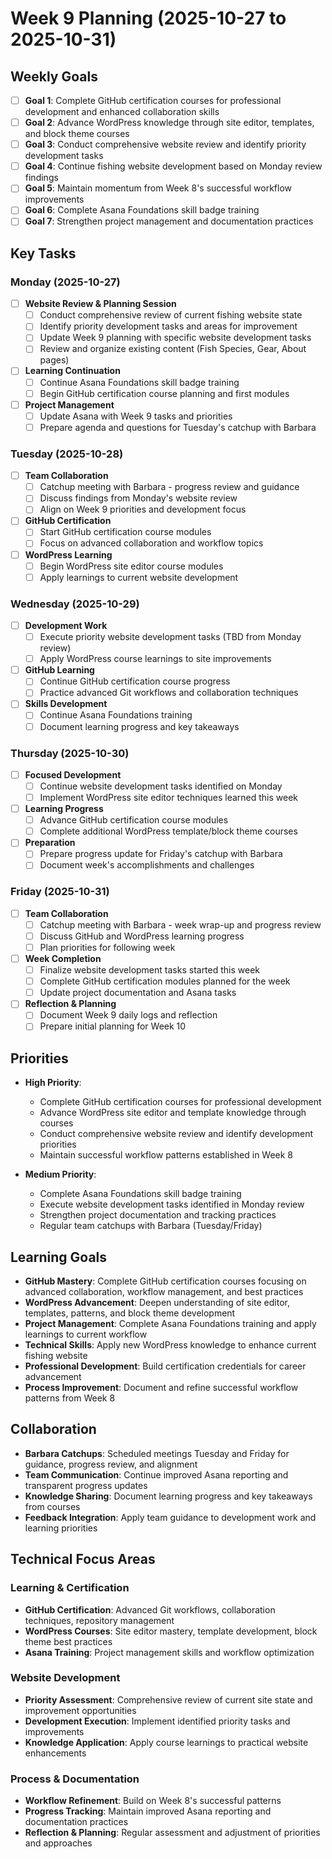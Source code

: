 # Week 9 Planning (2025-10-27 to 2025-10-31)

## Weekly Goals

-   [ ] **Goal 1**: Complete GitHub certification courses for professional development and enhanced collaboration skills
-   [ ] **Goal 2**: Advance WordPress knowledge through site editor, templates, and block theme courses
-   [ ] **Goal 3**: Conduct comprehensive website review and identify priority development tasks
-   [ ] **Goal 4**: Continue fishing website development based on Monday review findings
-   [ ] **Goal 5**: Maintain momentum from Week 8's successful workflow improvements
-   [ ] **Goal 6**: Complete Asana Foundations skill badge training
-   [ ] **Goal 7**: Strengthen project management and documentation practices

## Key Tasks

### Monday (2025-10-27)

-   [ ] **Website Review & Planning Session**
    -   [ ] Conduct comprehensive review of current fishing website state
    -   [ ] Identify priority development tasks and areas for improvement
    -   [ ] Update Week 9 planning with specific website development tasks
    -   [ ] Review and organize existing content (Fish Species, Gear, About pages)
-   [ ] **Learning Continuation**
    -   [ ] Continue Asana Foundations skill badge training
    -   [ ] Begin GitHub certification course planning and first modules
-   [ ] **Project Management**
    -   [ ] Update Asana with Week 9 tasks and priorities
    -   [ ] Prepare agenda and questions for Tuesday's catchup with Barbara

### Tuesday (2025-10-28)

-   [ ] **Team Collaboration**
    -   [ ] Catchup meeting with Barbara - progress review and guidance
    -   [ ] Discuss findings from Monday's website review
    -   [ ] Align on Week 9 priorities and development focus
-   [ ] **GitHub Certification**
    -   [ ] Start GitHub certification course modules
    -   [ ] Focus on advanced collaboration and workflow topics
-   [ ] **WordPress Learning**
    -   [ ] Begin WordPress site editor course modules
    -   [ ] Apply learnings to current website development

### Wednesday (2025-10-29)

-   [ ] **Development Work**
    -   [ ] Execute priority website development tasks (TBD from Monday review)
    -   [ ] Apply WordPress course learnings to site improvements
-   [ ] **GitHub Learning**
    -   [ ] Continue GitHub certification course progress
    -   [ ] Practice advanced Git workflows and collaboration techniques
-   [ ] **Skills Development**
    -   [ ] Continue Asana Foundations training
    -   [ ] Document learning progress and key takeaways

### Thursday (2025-10-30)

-   [ ] **Focused Development**
    -   [ ] Continue website development tasks identified on Monday
    -   [ ] Implement WordPress site editor techniques learned this week
-   [ ] **Learning Progress**
    -   [ ] Advance GitHub certification course modules
    -   [ ] Complete additional WordPress template/block theme courses
-   [ ] **Preparation**
    -   [ ] Prepare progress update for Friday's catchup with Barbara
    -   [ ] Document week's accomplishments and challenges

### Friday (2025-10-31)

-   [ ] **Team Collaboration**
    -   [ ] Catchup meeting with Barbara - week wrap-up and progress review
    -   [ ] Discuss GitHub and WordPress learning progress
    -   [ ] Plan priorities for following week
-   [ ] **Week Completion**
    -   [ ] Finalize website development tasks started this week
    -   [ ] Complete GitHub certification modules planned for the week
    -   [ ] Update project documentation and Asana tasks
-   [ ] **Reflection & Planning**
    -   [ ] Document Week 9 daily logs and reflection
    -   [ ] Prepare initial planning for Week 10

## Priorities

-   **High Priority**:

    -   Complete GitHub certification courses for professional development
    -   Advance WordPress site editor and template knowledge through courses
    -   Conduct comprehensive website review and identify development priorities
    -   Maintain successful workflow patterns established in Week 8

-   **Medium Priority**:
    -   Complete Asana Foundations skill badge training
    -   Execute website development tasks identified in Monday review
    -   Strengthen project documentation and tracking practices
    -   Regular team catchups with Barbara (Tuesday/Friday)

## Learning Goals

-   **GitHub Mastery**: Complete GitHub certification courses focusing on advanced collaboration, workflow management, and best practices
-   **WordPress Advancement**: Deepen understanding of site editor, templates, patterns, and block theme development
-   **Project Management**: Complete Asana Foundations training and apply learnings to current workflow
-   **Technical Skills**: Apply new WordPress knowledge to enhance current fishing website
-   **Professional Development**: Build certification credentials for career advancement
-   **Process Improvement**: Document and refine successful workflow patterns from Week 8

## Collaboration

-   **Barbara Catchups**: Scheduled meetings Tuesday and Friday for guidance, progress review, and alignment
-   **Team Communication**: Continue improved Asana reporting and transparent progress updates
-   **Knowledge Sharing**: Document learning progress and key takeaways from courses
-   **Feedback Integration**: Apply team guidance to development work and learning priorities

## Technical Focus Areas

### Learning & Certification

-   **GitHub Certification**: Advanced Git workflows, collaboration techniques, repository management
-   **WordPress Courses**: Site editor mastery, template development, block theme best practices
-   **Asana Training**: Project management skills and workflow optimization

### Website Development

-   **Priority Assessment**: Comprehensive review of current site state and improvement opportunities
-   **Development Execution**: Implement identified priority tasks and improvements
-   **Knowledge Application**: Apply course learnings to practical website enhancements

### Process & Documentation

-   **Workflow Refinement**: Build on Week 8's successful patterns
-   **Progress Tracking**: Maintain improved Asana reporting and documentation practices
-   **Reflection & Planning**: Regular assessment and adjustment of priorities and approaches
